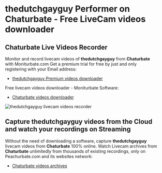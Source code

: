 # thedutchgayguy Performer on Chaturbate - Free LiveCam videos downloader

## Chaturbate Live Videos Recorder

Monitor and record livecam videos of **thedutchgayguy** from **Chaturbate** with Moniturbate.com
Get a premium trial for free by just and only registering with your Email address:
* [thedutchgayguy Premium videos downloader](https://moniturbate.com/request-demo-licence-key.html)

Free livecam videos downloader - Moniturbate Software:
* [Chaturbate videos downloader](https://moniturbate.com/moniturbate-download-software.html)

![thedutchgayguy livecam videos recorder](https://peachurnet.com/templates/moniturbate-software.png)


## Capture thedutchgayguy videos from the Cloud and watch your recordings on Streaming

Without the need of downloading a software, capture **thedutchgayguy** livecam videos from **Chaturbate** 100% online.
Watch Livecam archives from **Chaturbate** unlimitedly from thousands of existing recordings, only on Peachurbate.com and its websites network:
* [Chaturbate videos archives](https://peachurnet.com/)
